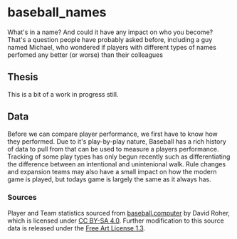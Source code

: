 # baseball_names

What's in a name? And could it have any impact on who you become? That's a question people have probably asked before, including a guy named Michael, who wondered if players with different types of names perfomed any better (or worse) than their colleagues

## Thesis

This is a bit of a work in progress still.

## Data

Before we can compare player performance, we first have to know how they performed. Due to it's play-by-play nature, Baseball has a rich history of data to pull from that can be used to measure a players performance. Tracking of some play types has only begun recently such as differentiating the difference between an intentional and unintenional walk. Rule changes and expansion teams may also have a small impact on how the modern game is played, but todays game is largely the same as it always has.

### Sources
Player and Team statistics sourced from [baseball.computer](https://baseball.computer) by David Roher, which is licensed under [CC BY-SA 4.0](https://creativecommons.org/licenses/by-sa/4.0). Further modification to this source data is released under the [Free Art License 1.3](http://artlibre.org/licence/lal/en/).
